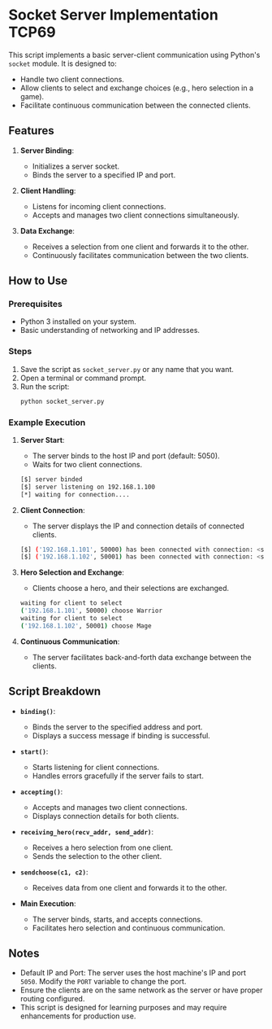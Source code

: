 # Socket Server Implementation TCP69

This script implements a basic server-client communication using Python's `socket` module. It is designed to:
- Handle two client connections.
- Allow clients to select and exchange choices (e.g., hero selection in a game).
- Facilitate continuous communication between the connected clients.

## Features

1. **Server Binding**:
   - Initializes a server socket.
   - Binds the server to a specified IP and port.

2. **Client Handling**:
   - Listens for incoming client connections.
   - Accepts and manages two client connections simultaneously.

3. **Data Exchange**:
   - Receives a selection from one client and forwards it to the other.
   - Continuously facilitates communication between the two clients.

## How to Use

### Prerequisites

- Python 3 installed on your system.
- Basic understanding of networking and IP addresses.

### Steps

1. Save the script as `socket_server.py` or any name that you want.
2. Open a terminal or command prompt.
3. Run the script:
   ```bash
   python socket_server.py
   ```

### Example Execution

1. **Server Start**:
   - The server binds to the host IP and port (default: 5050).
   - Waits for two client connections.
   ```bash
   [$] server binded
   [$] server listening on 192.168.1.100
   [*] waiting for connection....
   ```

2. **Client Connection**:
   - The server displays the IP and connection details of connected clients.
   ```bash
   [$] ('192.168.1.101', 50000) has been connected with connection: <socket.socket fd=3>
   [$] ('192.168.1.102', 50001) has been connected with connection: <socket.socket fd=4>
   ```

3. **Hero Selection and Exchange**:
   - Clients choose a hero, and their selections are exchanged.
   ```bash
   waiting for client to select
   ('192.168.1.101', 50000) choose Warrior
   waiting for client to select
   ('192.168.1.102', 50001) choose Mage
   ```

4. **Continuous Communication**:
   - The server facilitates back-and-forth data exchange between the clients.

## Script Breakdown

- **`binding()`**:
  - Binds the server to the specified address and port.
  - Displays a success message if binding is successful.

- **`start()`**:
  - Starts listening for client connections.
  - Handles errors gracefully if the server fails to start.

- **`accepting()`**:
  - Accepts and manages two client connections.
  - Displays connection details for both clients.

- **`receiving_hero(recv_addr, send_addr)`**:
  - Receives a hero selection from one client.
  - Sends the selection to the other client.

- **`sendchoose(c1, c2)`**:
  - Receives data from one client and forwards it to the other.

- **Main Execution**:
  - The server binds, starts, and accepts connections.
  - Facilitates hero selection and continuous communication.

## Notes

- Default IP and Port: The server uses the host machine's IP and port `5050`. Modify the `PORT` variable to change the port.
- Ensure the clients are on the same network as the server or have proper routing configured.
- This script is designed for learning purposes and may require enhancements for production use.

